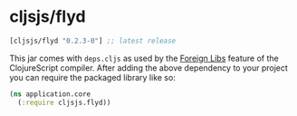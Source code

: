 # cljsjs/flyd

[](dependency)
```clojure
[cljsjs/flyd "0.2.3-0"] ;; latest release
```
[](/dependency)

This jar comes with `deps.cljs` as used by the [Foreign Libs][flibs] feature
of the ClojureScript compiler. After adding the above dependency to your project
you can require the packaged library like so:

```clojure
(ns application.core
  (:require cljsjs.flyd))
```

[flibs]: https://github.com/clojure/clojurescript/wiki/Packaging-Foreign-Dependencies

